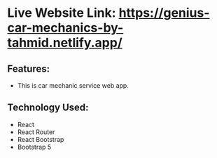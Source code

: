 # Live Website Link: https://genius-car-mechanics-by-tahmid.netlify.app/

## Features:
- This is car mechanic service web app.

## Technology Used:
- React
- React Router
- React Bootstrap
- Bootstrap 5
